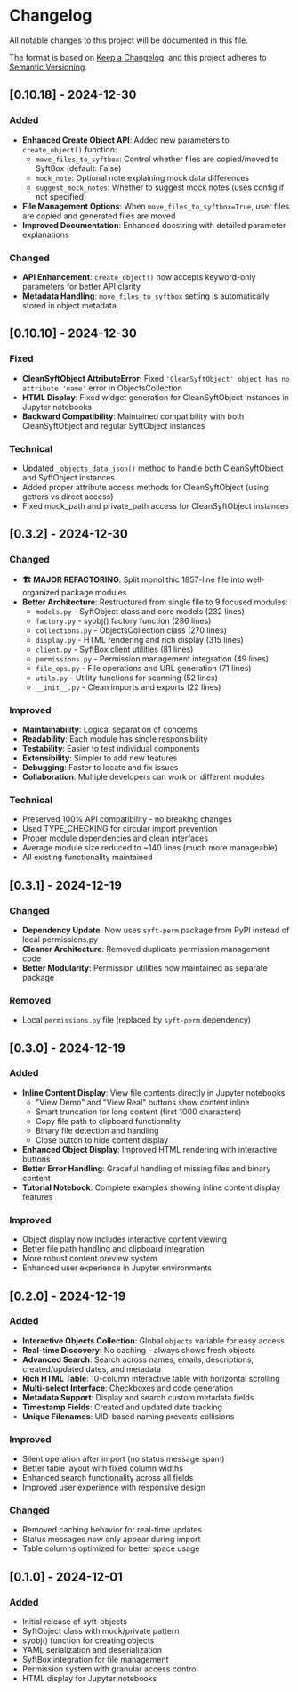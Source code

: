 # Changelog

All notable changes to this project will be documented in this file.

The format is based on [Keep a Changelog](https://keepachangelog.com/en/1.0.0/),
and this project adheres to [Semantic Versioning](https://semver.org/spec/v2.0.0.html).

## [0.10.18] - 2024-12-30

### Added
- **Enhanced Create Object API**: Added new parameters to `create_object()` function:
  - `move_files_to_syftbox`: Control whether files are copied/moved to SyftBox (default: False)
  - `mock_note`: Optional note explaining mock data differences
  - `suggest_mock_notes`: Whether to suggest mock notes (uses config if not specified)
- **File Management Options**: When `move_files_to_syftbox=True`, user files are copied and generated files are moved
- **Improved Documentation**: Enhanced docstring with detailed parameter explanations

### Changed
- **API Enhancement**: `create_object()` now accepts keyword-only parameters for better API clarity
- **Metadata Handling**: `move_files_to_syftbox` setting is automatically stored in object metadata

## [0.10.10] - 2024-12-30

### Fixed
- **CleanSyftObject AttributeError**: Fixed `'CleanSyftObject' object has no attribute 'name'` error in ObjectsCollection
- **HTML Display**: Fixed widget generation for CleanSyftObject instances in Jupyter notebooks
- **Backward Compatibility**: Maintained compatibility with both CleanSyftObject and regular SyftObject instances

### Technical
- Updated `_objects_data_json()` method to handle both CleanSyftObject and SyftObject instances
- Added proper attribute access methods for CleanSyftObject (using getters vs direct access)
- Fixed mock_path and private_path access for CleanSyftObject instances

## [0.3.2] - 2024-12-30

### Changed
- **🏗️ MAJOR REFACTORING**: Split monolithic 1857-line file into well-organized package modules
- **Better Architecture**: Restructured from single file to 9 focused modules:
  - `models.py` - SyftObject class and core models (232 lines)
  - `factory.py` - syobj() factory function (286 lines) 
  - `collections.py` - ObjectsCollection class (270 lines)
  - `display.py` - HTML rendering and rich display (315 lines)
  - `client.py` - SyftBox client utilities (81 lines)
  - `permissions.py` - Permission management integration (49 lines)
  - `file_ops.py` - File operations and URL generation (71 lines)
  - `utils.py` - Utility functions for scanning (52 lines)
  - `__init__.py` - Clean imports and exports (22 lines)

### Improved
- **Maintainability**: Logical separation of concerns
- **Readability**: Each module has single responsibility  
- **Testability**: Easier to test individual components
- **Extensibility**: Simpler to add new features
- **Debugging**: Faster to locate and fix issues
- **Collaboration**: Multiple developers can work on different modules

### Technical
- Preserved 100% API compatibility - no breaking changes
- Used TYPE_CHECKING for circular import prevention
- Proper module dependencies and clean interfaces
- Average module size reduced to ~140 lines (much more manageable)
- All existing functionality maintained

## [0.3.1] - 2024-12-19

### Changed
- **Dependency Update**: Now uses `syft-perm` package from PyPI instead of local permissions.py
- **Cleaner Architecture**: Removed duplicate permission management code
- **Better Modularity**: Permission utilities now maintained as separate package

### Removed
- Local `permissions.py` file (replaced by `syft-perm` dependency)

## [0.3.0] - 2024-12-19

### Added
- **Inline Content Display**: View file contents directly in Jupyter notebooks
  - "View Demo" and "View Real" buttons show content inline  
  - Smart truncation for long content (first 1000 characters)
  - Copy file path to clipboard functionality
  - Binary file detection and handling
  - Close button to hide content display
- **Enhanced Object Display**: Improved HTML rendering with interactive buttons
- **Better Error Handling**: Graceful handling of missing files and binary content
- **Tutorial Notebook**: Complete examples showing inline content display features

### Improved
- Object display now includes interactive content viewing
- Better file path handling and clipboard integration
- More robust content preview system
- Enhanced user experience in Jupyter environments

## [0.2.0] - 2024-12-19

### Added
- **Interactive Objects Collection**: Global `objects` variable for easy access
- **Real-time Discovery**: No caching - always shows fresh objects
- **Advanced Search**: Search across names, emails, descriptions, created/updated dates, and metadata
- **Rich HTML Table**: 10-column interactive table with horizontal scrolling
- **Multi-select Interface**: Checkboxes and code generation
- **Metadata Support**: Display and search custom metadata fields
- **Timestamp Fields**: Created and updated date tracking
- **Unique Filenames**: UID-based naming prevents collisions

### Improved
- Silent operation after import (no status message spam)
- Better table layout with fixed column widths
- Enhanced search functionality across all fields
- Improved user experience with responsive design

### Changed
- Removed caching behavior for real-time updates
- Status messages now only appear during import
- Table columns optimized for better space usage

## [0.1.0] - 2024-12-01

### Added
- Initial release of syft-objects
- SyftObject class with mock/private pattern
- syobj() function for creating objects
- YAML serialization and deserialization
- SyftBox integration for file management
- Permission system with granular access control
- HTML display for Jupyter notebooks 